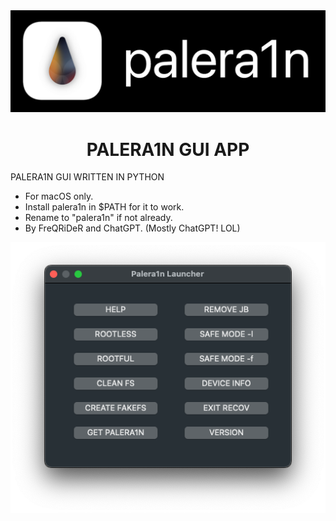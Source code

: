 <div align="center">
             <img src="/images/palera1n.png" width="1280" />
             <h1>PALERA1N GUI APP</h1>
</div>

PALERA1N GUI WRITTEN IN PYTHON

* For macOS only.
* Install palera1n in $PATH for it to work.
* Rename to "palera1n" if not already.
* By FreQRiDeR and ChatGPT. (Mostly ChatGPT! LOL)

<div align="center">
             <img src="/images/window.png" width="700" />
             
</div>
